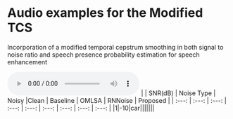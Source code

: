 # Audio examples for the Modified TCS
Incorporation of a modified temporal cepstrum smoothing in both signal to noise ratio and speech presence probability estimation for speech enhancement

<audio preload controls src="/audio_samples/Sample1_noisy_-10dB_car.wav"></audio>
|            |    SNR(dB)   |  Noise Type  |     Noisy      |Clean         | Baseline     | OMLSA        | RNNoise      | Proposed     |
| :---: | :---: | :---: | :---:   | :---: | :---: | :---: | :---: | :---: |
|1|-10|car|||||||
